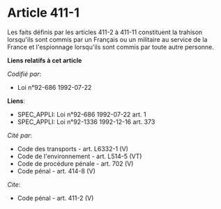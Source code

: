# Article 411-1

Les faits définis par les articles 411-2 à 411-11 constituent la trahison lorsqu'ils sont commis par un Français ou un
militaire au service de la France et l'espionnage lorsqu'ils sont commis par toute autre personne.

**Liens relatifs à cet article**

_Codifié par_:

  - Loi n°92-686 1992-07-22

**Liens**:

  - SPEC_APPLI: Loi n°92-686 1992-07-22 art. 1
  - SPEC_APPLI: Loi n°92-1336 1992-12-16 art. 373

_Cité par_:

  - Code des transports - art. L6332-1 (V)
  - Code de l'environnement - art. L514-5 (VT)
  - Code de procédure pénale - art. 702 (V)
  - Code pénal - art. 414-8 (V)

_Cite_:

  - Code pénal - art. 411-2 (V)
